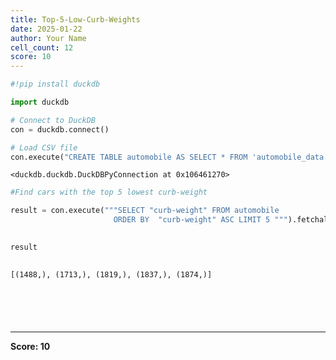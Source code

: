 ```yaml
---
title: Top-5-Low-Curb-Weights
date: 2025-01-22
author: Your Name
cell_count: 12
score: 10
---
```


```python
#!pip install duckdb
```


```python
import duckdb
```


```python
# Connect to DuckDB
con = duckdb.connect()

```


```python
# Load CSV file
con.execute("CREATE TABLE automobile AS SELECT * FROM 'automobile_data.csv'")

```




    <duckdb.duckdb.DuckDBPyConnection at 0x106461270>




```python
#Find cars with the top 5 lowest curb-weight
```


```python
result = con.execute("""SELECT "curb-weight" FROM automobile
                       ORDER BY  "curb-weight" ASC LIMIT 5 """).fetchall()
                        
```


```python
result
                        
```




    [(1488,), (1713,), (1819,), (1837,), (1874,)]




```python

```


```python


```


```python

```


```python

```


```python

```


---
**Score: 10**
